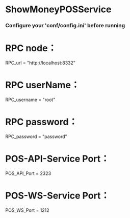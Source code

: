 # ShowMoneyPOSService

### Configure your 'conf/config.ini' before running

  # RPC node：
  RPC_url = "http://localhost:8332"
  # RPC userName：
  RPC_username = "root"
  # RPC password：
  RPC_password = "password"

  # POS-API-Service Port：
  POS_API_Port = 2323
  # POS-WS-Service Port：
  POS_WS_Port = 1212
